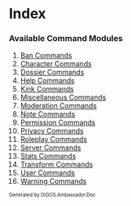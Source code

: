 ﻿Index
=====
### Available Command Modules
1. [Ban Commands](modules/ban.md)
2. [Character Commands](modules/character.md)
3. [Dossier Commands](modules/dossier.md)
4. [Help Commands](modules/help.md)
5. [Kink Commands](modules/kink.md)
6. [Miscellaneous Commands](modules/miscellaneous.md)
7. [Moderation Commands](modules/moderation.md)
8. [Note Commands](modules/note.md)
9. [Permission Commands](modules/permission.md)
10. [Privacy Commands](modules/privacy.md)
11. [Roleplay Commands](modules/roleplay.md)
12. [Server Commands](modules/server.md)
13. [Stats Commands](modules/stats.md)
14. [Transform Commands](modules/transform.md)
15. [User Commands](modules/user.md)
16. [Warning Commands](modules/warning.md)

<sub><sup>Generated by DIGOS.Ambassador.Doc</sup></sub>